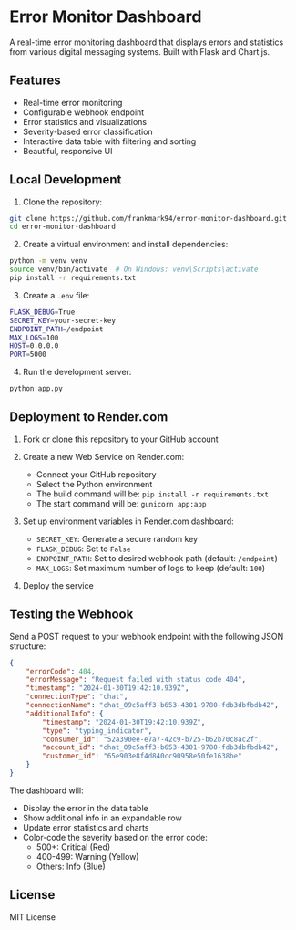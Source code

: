 # Error Monitor Dashboard

A real-time error monitoring dashboard that displays errors and statistics from various digital messaging systems. Built with Flask and Chart.js.

## Features

- Real-time error monitoring
- Configurable webhook endpoint
- Error statistics and visualizations
- Severity-based error classification
- Interactive data table with filtering and sorting
- Beautiful, responsive UI

## Local Development

1. Clone the repository:
```bash
git clone https://github.com/frankmark94/error-monitor-dashboard.git
cd error-monitor-dashboard
```

2. Create a virtual environment and install dependencies:
```bash
python -m venv venv
source venv/bin/activate  # On Windows: venv\Scripts\activate
pip install -r requirements.txt
```

3. Create a `.env` file:
```bash
FLASK_DEBUG=True
SECRET_KEY=your-secret-key
ENDPOINT_PATH=/endpoint
MAX_LOGS=100
HOST=0.0.0.0
PORT=5000
```

4. Run the development server:
```bash
python app.py
```

## Deployment to Render.com

1. Fork or clone this repository to your GitHub account

2. Create a new Web Service on Render.com:
   - Connect your GitHub repository
   - Select the Python environment
   - The build command will be: `pip install -r requirements.txt`
   - The start command will be: `gunicorn app:app`

3. Set up environment variables in Render.com dashboard:
   - `SECRET_KEY`: Generate a secure random key
   - `FLASK_DEBUG`: Set to `False`
   - `ENDPOINT_PATH`: Set to desired webhook path (default: `/endpoint`)
   - `MAX_LOGS`: Set maximum number of logs to keep (default: `100`)

4. Deploy the service

## Testing the Webhook

Send a POST request to your webhook endpoint with the following JSON structure:

```json
{
    "errorCode": 404,
    "errorMessage": "Request failed with status code 404",
    "timestamp": "2024-01-30T19:42:10.939Z",
    "connectionType": "chat",
    "connectionName": "chat_09c5aff3-b653-4301-9780-fdb3dbfbdb42",
    "additionalInfo": {
        "timestamp": "2024-01-30T19:42:10.939Z",
        "type": "typing_indicator",
        "consumer_id": "52a390ee-e7a7-42c9-b725-b62b70c8ac2f",
        "account_id": "chat_09c5aff3-b653-4301-9780-fdb3dbfbdb42",
        "customer_id": "65e903e8f4d840cc90958e50fe1638be"
    }
}
```

The dashboard will:
- Display the error in the data table
- Show additional info in an expandable row
- Update error statistics and charts
- Color-code the severity based on the error code:
  - 500+: Critical (Red)
  - 400-499: Warning (Yellow)
  - Others: Info (Blue)

## License

MIT License 